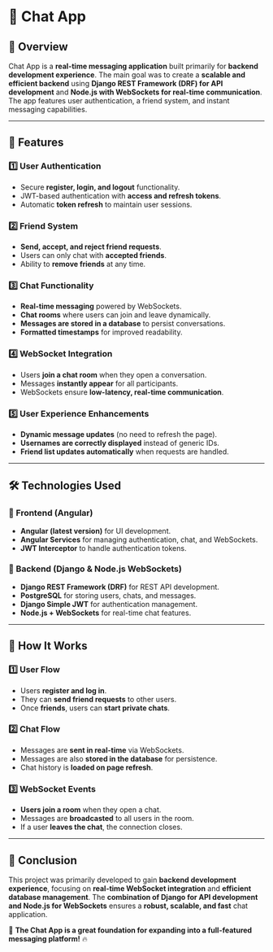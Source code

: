 # 📌 Chat App

## 🚀 Overview
Chat App is a **real-time messaging application** built primarily for **backend development experience**. The main goal was to create a **scalable and efficient backend** using **Django REST Framework (DRF) for API development** and **Node.js with WebSockets for real-time communication**. The app features user authentication, a friend system, and instant messaging capabilities.

---

## 🔹 Features

### 1️⃣ User Authentication
- Secure **register, login, and logout** functionality.
- JWT-based authentication with **access and refresh tokens**.
- Automatic **token refresh** to maintain user sessions.

### 2️⃣ Friend System
- **Send, accept, and reject friend requests**.
- Users can only chat with **accepted friends**.
- Ability to **remove friends** at any time.

### 3️⃣ Chat Functionality
- **Real-time messaging** powered by WebSockets.
- **Chat rooms** where users can join and leave dynamically.
- **Messages are stored in a database** to persist conversations.
- **Formatted timestamps** for improved readability.

### 4️⃣ WebSocket Integration
- Users **join a chat room** when they open a conversation.
- Messages **instantly appear** for all participants.
- WebSockets ensure **low-latency, real-time communication**.

### 5️⃣ User Experience Enhancements
- **Dynamic message updates** (no need to refresh the page).
- **Usernames are correctly displayed** instead of generic IDs.
- **Friend list updates automatically** when requests are handled.

---

## 🛠 Technologies Used

### 🔹 Frontend (Angular)
- **Angular (latest version)** for UI development.
- **Angular Services** for managing authentication, chat, and WebSockets.
- **JWT Interceptor** to handle authentication tokens.

### 🔹 Backend (Django & Node.js WebSockets)
- **Django REST Framework (DRF)** for REST API development.
- **PostgreSQL** for storing users, chats, and messages.
- **Django Simple JWT** for authentication management.
- **Node.js + WebSockets** for real-time chat features.

---

## 🔹 How It Works

### 1️⃣ User Flow
- Users **register and log in**.
- They can **send friend requests** to other users.
- Once **friends**, users can **start private chats**.

### 2️⃣ Chat Flow
- Messages are **sent in real-time** via WebSockets.
- Messages are also **stored in the database** for persistence.
- Chat history is **loaded on page refresh**.

### 3️⃣ WebSocket Events
- **Users join a room** when they open a chat.
- Messages are **broadcasted** to all users in the room.
- If a user **leaves the chat**, the connection closes.

---

## 📌 Conclusion
This project was primarily developed to gain **backend development experience**, focusing on **real-time WebSocket integration** and **efficient database management**. The **combination of Django for API development and Node.js for WebSockets** ensures a **robust, scalable, and fast** chat application.

🚀 **The Chat App is a great foundation for expanding into a full-featured messaging platform!** 🔥


